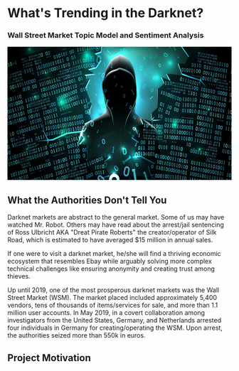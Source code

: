 
<h1> What's Trending in the Darknet?</h1>
<h3> Wall Street Market Topic Model and Sentiment Analysis </h3>

<img src="img/darknet.jpg" alt="Darknet" height="300" width="800">


<h2> What the Authorities Don't Tell You </h2>

<p>
    Darknet markets are abstract to the general market. Some of us may have watched Mr. Robot. Others may have read about the arrest/jail sentencing of Ross Ulbricht AKA "Dreat Pirate Roberts" the creator/operator of Silk Road, which is estimated to have averaged $15 million in annual sales.
</p>
<p>
    If one were to visit a darknet market, he/she will find a thriving economic ecosystem that resembles Ebay while arguably solving more complex technical challenges like ensuring anonymity and creating trust among thieves.
<p>
</p>
    Up until 2019, one of the most prosperous darknet markets was the Wall Street Market (WSM). The market placed included approximately 5,400 vendors, tens of thousands of items/services for sale, and more than 1.1 million user accounts. In May 2019, in a covert collaboration among investigators from the United States, Germany, and Netherlands arrested four individuals in Germany for creating/operating the WSM. Upon arrest, the authorities seized more than 550k in euros.
<p>

<h2> Project Motivation </hr>

<p>
    

